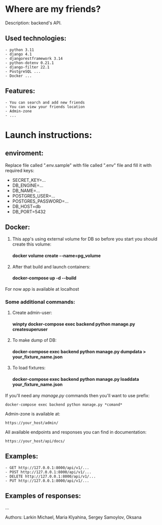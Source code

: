# Where are my friends?

Description: backend's API.


Used technologies:
-
    - python 3.11
    - django 4.1
    - djangorestframework 3.14
    - python-dotenv 0.21.1
    - django-filter 22.1
    - PostgreSQL ...
    - Docker ...

Features:
-
    - You can search and add new friends
    - You can view your friends location
    - Admin-zone
    - ...


# Launch instructions:

## enviroment:
Replace file called ".env.sample" with file called ".env" file and fill it with required keys:
- SECRET_KEY=...
- DB_ENGINE=...
- DB_NAME=...
- POSTGRES_USER=...
- POSTGRES_PASSWORD=...
- DB_HOST=db
- DB_PORT=5432

## Docker:
1. This app's using external volume for DB so before you start you should create this volume:
    #### docker volume create --name=pg_volume
2. After that build and launch containers:
    #### docker-compose up -d --build
For now app is available at localhost

### Some additional commands:
1. Create admin-user:
    #### winpty docker-compose exec backend python manage.py createsuperuser
2. To make dump of DB:
    #### docker-compose exec backend python manage.py dumpdata > your_fixture_name.json
3. To load fixtures:
    #### docker-compose exec backend python manage.py loaddata your_fixture_name.json

If you'll need any *manage.py* commands then you'll want to use prefix:

    docker-compose exec backend python manage.py *comand*

Admin-zone is available at:

    https://your_host/admin/

All available endpoints and responses you can find in documentation:

    https://your_host/api/docs/


Examples:
-
    - GET http://127.0.0.1:8000/api/v1/...
    - POST http://127.0.0.1:8000/api/v1/...
    - DELETE http://127.0.0.1:8000/api/v1/...
    - PUT http://127.0.0.1:8000/api/v1/...

Examples of responses:
-
...

Authors: Larkin Michael, Maria Klyahina, Sergey Samoylov, Oksana

